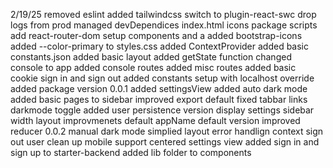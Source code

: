2/19/25
removed eslint
added tailwindcss
switch to plugin-react-swc
drop logs from prod
managed devDependices 
index.html 
icons
package scripts
add react-router-dom
setup components and a
added bootstrap-icons
added --color-primary to styles.css
added ContextProvider
added basic constants.json
added basic layout
added getState function
changed console to app
added console routes
added misc routes
added basic cookie sign in and sign out
added constants setup with localhost override
added package version
0.0.1
added settingsView
added auto dark mode
added basic pages to sidebar
improved export default
fixed tabbar links
darkmode toggle
added user persistence
version display settings
sidebar width
layout improvmenets
default appName
default version
improved reducer
0.0.2
manual dark mode
simplied layout
error handlign context
sign out user clean up
mobile support
centered settings view
added sign in and sign up to starter-backend
added lib folder to components


